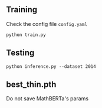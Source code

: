 ## Training

Check the config file ```config.yaml``` 

```
python train.py
```

## Testing

```
python inference.py --dataset 2014
```


## best_thin.pth
Do not save MathBERTa's params
